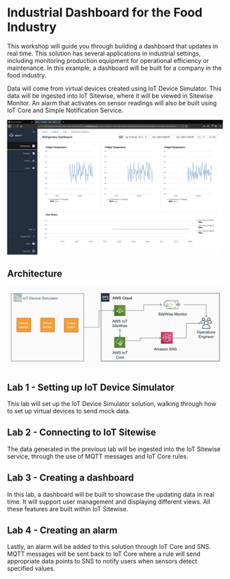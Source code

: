 ﻿# Industrial Dashboard for the Food Industry
This workshop will guide you through building a dashboard that updates in real time. This solution has several applications in industrial settings, including monitoring production equipment for operational efficiency or maintenance. In this example, a dashboard will be built for a company in the food industry. 

Data will come from virtual devices created using IoT Device Simulator. This data will be ingested into IoT Sitewise, where it will be viewed in Sitewise Monitor. An alarm that activates on sensor readings will also be built using IoT Core and Simple Notification Service.

![Screenshot of dashboard](https://github.com/casanabria2/iotsitewise-workshop/raw/master/WorkshopPics/1intro.png)

## Architecture

![Architecture diagram](https://github.com/casanabria2/iotsitewise-workshop/raw/master/WorkshopPics/2intro.png)

## Lab 1 - Setting up IoT Device Simulator

This lab will set up the IoT Device Simulator solution, walking through how to set up virtual devices to send mock data.

## Lab 2 - Connecting to IoT Sitewise

The data generated in the previous lab will be ingested into the IoT Sitewise service, through the use of MQTT messages and IoT Core rules.

## Lab 3 - Creating a dashboard

In this lab, a dashboard will be built to showcase the updating data in real time. It will support user management and displaying different views. All these features are built within IoT Sitewise.

## Lab 4 - Creating an alarm

Lastly, an alarm will be added to this solution through IoT Core and SNS. MQTT messages will be sent back to IoT Core where a rule will send appropriate data points to SNS to notify users when sensors detect specified values.


